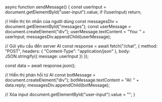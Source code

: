 async function sendMessage() {
  const userInput = document.getElementById("user-input").value;
  if (!userInput) return;

  // Hiển thị tin nhắn của người dùng
  const messagesDiv = document.getElementById("messages");
  const userMessage = document.createElement("div");
  userMessage.textContent = "You: " + userInput;
  messagesDiv.appendChild(userMessage);

  // Gửi yêu cầu đến server AI
  const response = await fetch("/chat", {
    method: "POST",
    headers: { "Content-Type": "application/json" },
    body: JSON.stringify({ message: userInput })
  });

  const data = await response.json();

  // Hiển thị phản hồi từ AI
  const botMessage = document.createElement("div");
  botMessage.textContent = "AI: " + data.reply;
  messagesDiv.appendChild(botMessage);

  // Xóa input
  document.getElementById("user-input").value = "";
}
